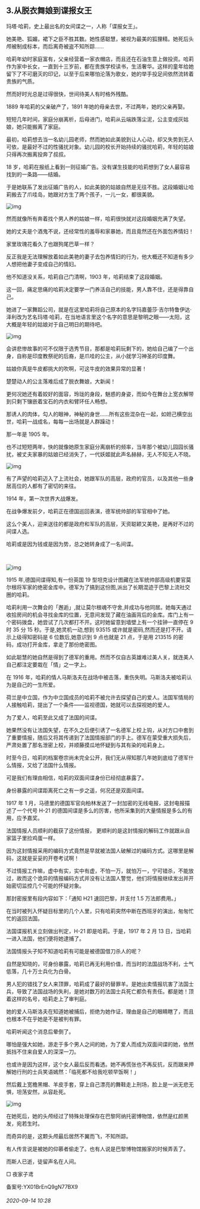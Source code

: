 ## 3.从脱衣舞娘到谍报女王
玛塔·哈莉，史上最出名的女间谍之一，人称「谍报女王」。


她美艳、狐媚，裙下之臣不胜其数。她性感聪慧，被视为最美的狐狸精。她死后头颅被制成标本，而后离奇被盗不知所踪……


哈莉年幼时家庭富有，父亲经营着一家衣帽店，而且还在石油生意上做投资。哈莉作为家中长女，一直到十三岁前，都在贵族学校读书，生活奢华。这样的童年给她留下了不可磨灭的印记，以至于后来哪怕沦落为歌女，她的举手投足间依然流转着贵族的气质。


然而好时光总是过得很快，世间待美人有时格外残酷。


1889 年哈莉的父亲破产了，1891 年她的母亲去世，不过两年，她的父亲再娶。


短短几年时间，家庭分崩离析，后母进门，哈莉从云端跌落尘泥，公主变成灰姑娘，她只能搬离了家庭。


最初，哈莉想去当一名幼儿园老师，然而她如此美貌到让人心动，却又失势到无人可依，是最好不过的性骚扰对象。幼儿园的校长开始持续的骚扰哈莉，年轻的姑娘只得再次搬离投奔了叔叔。


18 岁，哈莉在报纸上看到一则征婚广告。没有谋生技能的哈莉想到了女人最容易找到的一条路——结婚。


于是她联系了发出征婚广告的人，如此美貌的姑娘自然是无往不胜。这段婚姻让哈莉搬去了爪哇岛，她跟对方生了两个孩子，一儿一女，都很美貌。


![img](https://pic3.zhimg.com/v2-8393c20fd0777690e4251b0fa096d47e.webp)

然而就像所有奔着找个男人养的姑娘一样，哈莉很快就对这段婚姻充满了失望。


她的丈夫是个酒鬼不说，还经常性的羞辱和家暴她，而且竟然还在外面包养情妇！


家里玫瑰花看久了也跟狗尾巴草一样？


反正我是无法理解放着如此美艳的妻子去包养情妇的行为，他大概还不知道有多少人想把他妻子变成自己的情妇。


他不知道没关系，哈莉自己门清啊，1903 年，哈莉结束了这段婚姻。


这一回，痛定思痛的哈莉决定要学一门养活自己的技能，男人靠不住，还是得靠自己。


她进了一家舞蹈公司，就是在这里哈莉将自己原本的名字玛嘉蕾莎·吉尔特鲁伊达·泽利改为艺名玛塔·哈莉，在当地语言里这个名字的意思是黎明之眼——太阳，这大概是年轻的姑娘对于自己明日的期待吧。


![img](https://pic4.zhimg.com/v2-f7e0622fb7e2550784fdead3936cfcea.webp)

会讲悲惨故事的可不仅限于选秀节目，那都是哈莉玩剩下的，她给自己编了一个出身，自称是印度教祭祀的后裔，是爪哇的公主，从小就学习神圣的印度舞。


姑娘你真是牛皮都挑大的吹啊，可这牛皮的效果异常的显著！


楚楚动人的公主落难后成了脱衣舞娘，大新闻！


更何况她还有着姣好的面容，玲珑的身段，魅惑的身姿，而如今在舞台上宽衣解带到只剩下镶嵌着宝石的内衣和臂环任人畅想。


那诱人的肉体，勾人的眼神，神秘的身世……所有这些混杂在一起，如妲己横空出世，哈莉一战成名，每每一出场就是人群躁动！


那一年是 1905 年。


也不过短短两年，快的就像她原生家庭分离崩析的频率，当年那个被幼儿园园长骚扰，被丈夫家暴的姑娘已经消失了，一代妖姬就此声名赫赫，无人不知无人不晓。


![img](https://pic1.zhimg.com/v2-58e058480f81091fd7ebc90d35cc729d.webp)

有了声望的哈莉迈入了上流社会，她跟军队的高层，政府的官员，以及其他一些身居高位的人都有了密切的来往。


1914 年，第一次世界大战爆发。


在战争爆发前夕，哈莉正在德国巡回表演，德军统帅部的军官相中了她。


这么个美人，迎来送往的都是政府和军队的高层，天资聪颖又美艳，是再好不过的间谍人选。


哈莉或是因为钱或是因为势，总之她转身成了一名间谍。  

 


![img](https://pic2.zhimg.com/v2-05c644f45734057b121b530d62aec9fa.webp)

1915 年,德国间谍得知,有一份英国 19 型坦克设计图藏在法军统帅部高级机要官莫尔根将军家的绝密金库中。德军为了搞到这份图,派出了长期混迹于巴黎上流社交圈的哈莉。


哈莉利用一次舞会的「邂逅」,就让莫尔根魂不守舍,并成功与他同居。她每天通过收拾房间的机会寻找金库的位置，无意间发现了藏在油画背后的金库。库门上有一个密码拨盘，她尝试了几次都打不开。这时她留意到墙壁上有一个挂钟一直停在 9 时 35 分 15 秒。于是,她灵机一动,想到 93515 或许就是密码,然而还是打不开。请示上级得知密码是 6 位数后,她意识到 9 点也就是 21 点，于是用 213515 的密码，成功打开金库，拿走了那份绝密图。


如此聪慧的她自然是得到了德军的重用。然而不仅自古英雄难过美人关，就连美人自己都注定要栽在「情」之一字上。


在 1916 年，哈莉的情人马斯洛夫在战场中被击落，重伤失明。马斯洛夫被哈莉认为是自己的一生所爱。


荷兰是中立国，作为中立国成员的哈莉不被允许去探望自己的爱人。法国军情局的人接触哈莉，提出了一个条件——监视德国，她就可以去探视她的爱人。


为了爱人，哈莉至此又成了法国的间谍。


她果然没有让法国失望，在不久之后便引诱了一名德军上校上钩，从对方口中套到了重要情报，随后又将其传递到了法国情报部门的手上。德军在蒙受重大损失后，严肃处置了那名泄密上校，并顺藤摸瓜地怀疑到与其有染的哈莉身上。


时至今日，哈莉的档案卷宗尚未完全公开，我们无从得知那几年她到底给了德军什么情报，又给了法国什么情报。


可是我们有理由相信，哈莉的双面间谍身份已经彻底暴露了。


身份暴露的间谍距离死亡之有一步之遥，何况还是双面间谍。


1917 年 1 月，马德里的德国军官向柏林发送了一封加密的无线电报，这封电报描述了一个代号 H-21 的德国间谍是多么的厉害，他所采集到的大量情报是多么的有用，应予嘉奖。


法国情报人员顺利的截获了这份情报， 更顺利的是这封情报的解码工作就跟从自家篮子里捡鸡蛋一样。


因为这封情报采用的编码方式竟然是早就被法国人破解过的编码方式。这哪里是解码，这就是妥妥的开卷考试啊！


不过情报工作嘛，虚中有实，实中有虚，不怕一万，就怕万一，宁可错杀，不能放过，故而这个诡异的情报编码方式并没有让法国人警觉，他们将情报继续发出并开始密切监控几个可能的怀疑对象。


那封密报里有段内容如下：「通知 H21 速回巴黎，并支付 1.5 万法郎费用。」


在当时被列入怀疑目标里的几个人里，只有哈莉突然中断在西班牙的演出，匆匆忙忙的返回法国。


法国谍报机关立刻做出判定，H-21 即是哈莉。于是，1917 年 2 月 13 日，当哈莉一进入法国，他们便将她逮捕了。


法国情报头子知不知道哈莉有可能是被德国借刀杀人的呢？


自然是知晓的，可身份暴露，哈莉已再无利用价值，而当时的法国战场不利，士气低落，几十万士兵化为白骨。


男人犯的错找了女人来顶罪，哈莉成了最好的替罪羊。是她出卖情报坑害了法国士兵，导致了法国战场的失利，是她对数万的法国士兵死亡都负有责任。都是她！顶着这样的名号，哈莉走上了审判庭。


她的爱人马斯洛夫在知道她被捕后，拒绝为她作证，理由是自己的眼睛瞎了，而且也根本不在乎她是不是被判有罪。


哈莉听闻这个消息后晕倒了。


哪怕是强大如她，游走于多个男人之间的她，为了爱人而成为双面间谍的她，依然抵挡不住来自爱人的深深一刀。


也或许是因为这样，这个女人最后反而看透。她不再慌张也不再反抗，反而跟来押解她行刑的士兵笑语嫣然：「临死都不给我吃顿早饭啊！」


然后戴上宽檐黑帽、羊皮手套，穿上自己漂亮的舞鞋走上刑场，脸上是一派无悲无惧，坦荡安然，从容赴死。


![img](https://pic3.zhimg.com/v2-e593d0bb4fd686ea350f78fe0bdb0d51.webp)

在她死后，她的头颅经过了特殊处理保存在巴黎阿纳托密博物馆，依然是红颜黑发，宛若生时。


而奇异的是，这颗头颅最后居然不翼而飞，不知所踪。


有人传言说是被她的仰慕者偷走了。也有人说是巴黎博物馆搬家的时候弄丢了。


而斯人已逝，徒留声名在人间。


□ 夜家子鸢


备案号:YX01BrEnQ9gN77BX9


###### 2020-09-14 10:28
